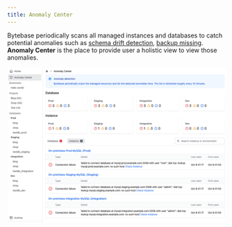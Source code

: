 ```yaml
---
title: Anomaly Center
---
```


Bytebase periodically scans all managed instances and databases to catch potential anomalies such as [schema drift detection](/docs/anomaly-detection/drift-detection), [backup missing](/docs/disaster-recovery/backup-restore-database/overview). **Anomaly Center** is the place to provide user a holistic view to view those anomalies.

![anomaly-center](/static/docs/anomaly-center.png)
